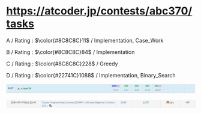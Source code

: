 # https://atcoder.jp/contests/abc370/tasks

A / Rating : $\color{#8C8C8C}11$ / Implementation, Case_Work

B / Rating : $\color{#8C8C8C}84$ / Implementation

C / Rating : $\color{#8C8C8C}228$ / Greedy

D / Rating : $\color{#22741C}1088$ / Implementation, Binary_Search

![My Image](https://github.com/kss418/Atcoder/blob/main/ABC/Images/Standings/370.png)

![My Image](https://github.com/kss418/Atcoder/blob/main/ABC/Images/Performance/370.png)
